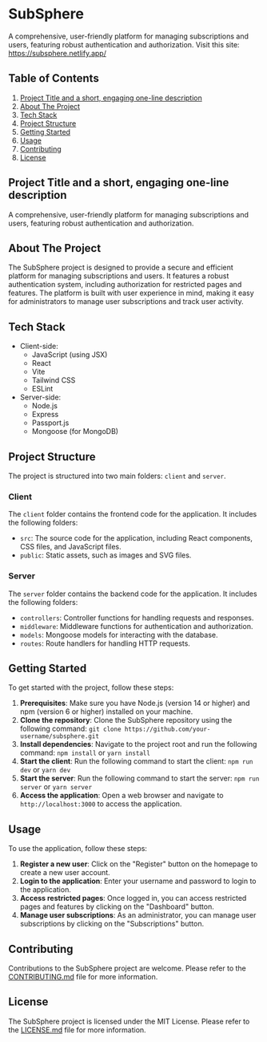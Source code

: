 # SubSphere
A comprehensive, user-friendly platform for managing subscriptions and users, featuring robust authentication and authorization.
Visit this site: https://subsphere.netlify.app/

## Table of Contents
1. [Project Title and a short, engaging one-line description](#project-title-and-a-short-engaging-one-line-description)
2. [About The Project](#about-the-project)
3. [Tech Stack](#tech-stack)
4. [Project Structure](#project-structure)
5. [Getting Started](#getting-started)
6. [Usage](#usage)
7. [Contributing](#contributing)
8. [License](#license)

## Project Title and a short, engaging one-line description
A comprehensive, user-friendly platform for managing subscriptions and users, featuring robust authentication and authorization.

## About The Project
The SubSphere project is designed to provide a secure and efficient platform for managing subscriptions and users. It features a robust authentication system, including authorization for restricted pages and features. The platform is built with user experience in mind, making it easy for administrators to manage user subscriptions and track user activity.

## Tech Stack
* Client-side:
	+ JavaScript (using JSX)
	+ React
	+ Vite
	+ Tailwind CSS
	+ ESLint
* Server-side:
	+ Node.js
	+ Express
	+ Passport.js
	+ Mongoose (for MongoDB)

## Project Structure
The project is structured into two main folders: `client` and `server`.

### Client
The `client` folder contains the frontend code for the application. It includes the following folders:

* `src`: The source code for the application, including React components, CSS files, and JavaScript files.
* `public`: Static assets, such as images and SVG files.

### Server
The `server` folder contains the backend code for the application. It includes the following folders:

* `controllers`: Controller functions for handling requests and responses.
* `middleware`: Middleware functions for authentication and authorization.
* `models`: Mongoose models for interacting with the database.
* `routes`: Route handlers for handling HTTP requests.

## Getting Started
To get started with the project, follow these steps:

1. **Prerequisites**: Make sure you have Node.js (version 14 or higher) and npm (version 6 or higher) installed on your machine.
2. **Clone the repository**: Clone the SubSphere repository using the following command: `git clone https://github.com/your-username/subsphere.git`
3. **Install dependencies**: Navigate to the project root and run the following command: `npm install` or `yarn install`
4. **Start the client**: Run the following command to start the client: `npm run dev` or `yarn dev`
5. **Start the server**: Run the following command to start the server: `npm run server` or `yarn server`
6. **Access the application**: Open a web browser and navigate to `http://localhost:3000` to access the application.

## Usage
To use the application, follow these steps:

1. **Register a new user**: Click on the "Register" button on the homepage to create a new user account.
2. **Login to the application**: Enter your username and password to login to the application.
3. **Access restricted pages**: Once logged in, you can access restricted pages and features by clicking on the "Dashboard" button.
4. **Manage user subscriptions**: As an administrator, you can manage user subscriptions by clicking on the "Subscriptions" button.

## Contributing
Contributions to the SubSphere project are welcome. Please refer to the [CONTRIBUTING.md](CONTRIBUTING.md) file for more information.

## License
The SubSphere project is licensed under the MIT License. Please refer to the [LICENSE.md](LICENSE.md) file for more information.
